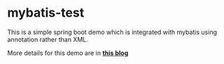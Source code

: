 # mybatis-test

This is a simple spring boot demo which is integrated with mybatis using annotation rather than XML.

More details for this demo are in **[this blog](http://www.jianshu.com/p/c01d34dd02af)**
